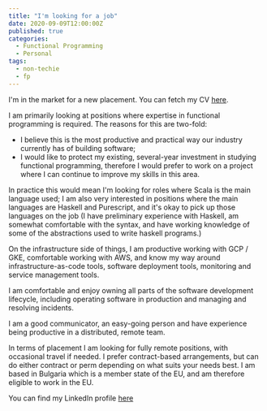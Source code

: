 ```yaml
---
title: "I'm looking for a job"
date: 2020-09-09T12:00:00Z
published: true
categories:
  - Functional Programming
  - Personal
tags:
  - non-techie
  - fp
---
```


I'm in the market for a new placement. You can fetch my CV [here](../assets/docs/Dimitar_Georgiev_Resume.pdf).

I am primarily looking at positions where expertise in functional programming is required. The reasons for this are two-fold:

- I believe this is the most productive and practical way our industry currently has of building software;
- I would like to protect my existing, several-year investment in studying functional programming, therefore I would prefer to work on a project where I can continue to improve my skills in this area.

In practice this would mean I'm looking for roles where Scala is the main language used; I am also very interested in positions where the main languages are Haskell and Purescript, and it's okay to pick up those languages on the job (I have preliminary experience with Haskell, am somewhat comfortable with the syntax, and have working knowledge of some of the abstractions used to write haskell programs.)

On the infrastructure side of things, I am productive working with GCP / GKE, comfortable working with AWS, and know my way around infrastructure-as-code tools, software deployment tools, monitoring and service management tools.

I am comfortable and enjoy owning all parts of the software development lifecycle, including operating software in production and managing and resolving incidents.

I am a good communicator, an easy-going person and have experience being productive in a distributed, remote team.

In terms of placement I am looking for fully remote positions, with occasional travel if needed. I prefer contract-based arrangements, but can do either contract or perm depending on what suits your needs best. I am based in Bulgaria which is a member state of the EU, and am therefore eligible to work in the EU.

You can find my LinkedIn profile [here](https://www.linkedin.com/in/dimitar-georgiev-498bb48/)
